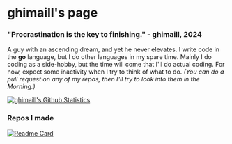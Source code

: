 # ghimaill's page
### "Procrastination is the key to finishing." - ghimaill, 2024
A guy with an ascending dream, and yet he never elevates. I write code in the **go** language, but I do other languages in my spare time. Mainly I do coding as a side-hobby, but the time will come that I'll do actual coding. For now, expect some inactivity when I try to think of what to do. *(You can do a pull request on any of my repos, then I'll try to look into them in the Morning.)*

[![ghimaill's Github Statistics](https://github-readme-stats.vercel.app/api?username=ghimaill&theme=nord&show_icons=true&number_format=long)](https://github.com/anuraghazra/github-readme-stats)
### Repos I made
[![Readme Card](https://github-readme-stats.vercel.app/api/pin/?username=ghimaill&repo=filefetch&theme=nord)](https://github.com/anuraghazra/github-readme-stats)
